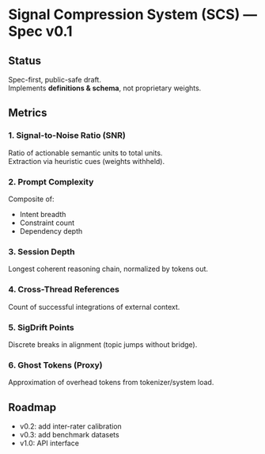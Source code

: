 # Signal Compression System (SCS) — Spec v0.1

## Status
Spec-first, public-safe draft.  
Implements **definitions & schema**, not proprietary weights.

## Metrics

### 1. Signal-to-Noise Ratio (SNR)
Ratio of actionable semantic units to total units.  
Extraction via heuristic cues (weights withheld).

### 2. Prompt Complexity
Composite of:  
- Intent breadth  
- Constraint count  
- Dependency depth  

### 3. Session Depth
Longest coherent reasoning chain, normalized by tokens out.

### 4. Cross-Thread References
Count of successful integrations of external context.

### 5. SigDrift Points
Discrete breaks in alignment (topic jumps without bridge).

### 6. Ghost Tokens (Proxy)
Approximation of overhead tokens from tokenizer/system load.

## Roadmap
- v0.2: add inter-rater calibration  
- v0.3: add benchmark datasets  
- v1.0: API interface
